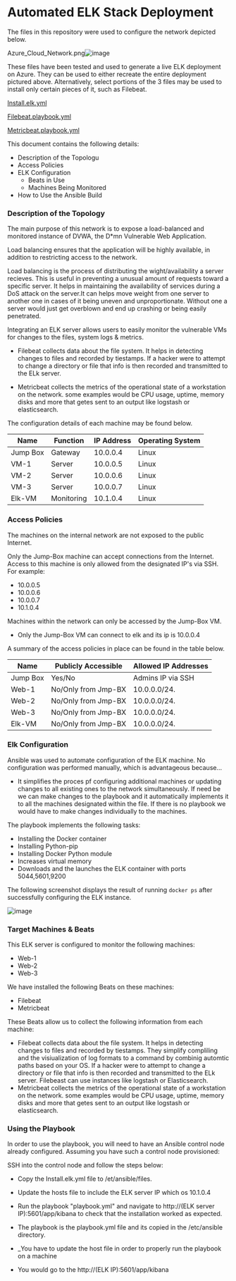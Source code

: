 # Automated ELK Stack Deployment

The files in this repository were used to configure the network depicted below.

Azure_Cloud_Network.png![image](https://user-images.githubusercontent.com/83746458/139178737-72be87e4-31df-4f7d-a8f1-487b539d7013.png)

These files have been tested and used to generate a live ELK deployment on Azure. They can be used to either recreate the entire deployment pictured above. Alternatively, select portions of the 3 files may be used to install only certain pieces of it, such as Filebeat.

  [Install.elk.yml](https://github.com/supernova2801/Project-2-Elk-Stack/blob/main/Install.elk.yml)
  
  [Filebeat.playbook.yml](https://github.com/supernova2801/Project-2-Elk-Stack/blob/main/Filebeat.playbook.yml)
  
  [Metricbeat.playbook.yml](https://github.com/supernova2801/Project-2-Elk-Stack/blob/main/Metricbeat.playbook.yml)
  
  This document contains the following details:
- Description of the Topologu
- Access Policies
- ELK Configuration
  - Beats in Use
  - Machines Being Monitored
- How to Use the Ansible Build


### Description of the Topology

The main purpose of this network is to expose a load-balanced and monitored instance of DVWA, the D*mn Vulnerable Web Application.

Load balancing ensures that the application will be highly available, in addition to restricting access to the network.

Load balancing is the process of distributing the wight/availability a server recieves. This is useful in preventing a unusual amount of requests toward  a specific server. It helps in maintaining the availability of services during a DoS attack on the server.It can helps move weight from one server to another one in cases of it being uneven and unproportionate. Without one a server would just get overblown and end up crashing or being easily penetrated.

Integrating an ELK server allows users to easily monitor the vulnerable VMs for changes to the files, system logs & metrics.
- Filebeat collects data about the file system. It helps in detecting changes to files and recorded by tiestamps. If a hacker were to attempt to change a directory or file that info is then recorded and transmitted to the ELk server.

- Metricbeat collects the metrics of the operational state of a workstation on the network. some examples would be CPU usage, uptime, memory disks and more that getes sent to an output like logstash or elasticsearch.

The configuration details of each machine may be found below.


| Name     | Function | IP Address | Operating System |
|----------|----------|------------|------------------|
| Jump Box | Gateway  | 10.0.0.4   | Linux            |
| VM-1     | Server   | 10.0.0.5   | Linux            |
| VM-2     | Server   | 10.0.0.6   | Linux            |
| VM-3     | Server   | 10.0.0.7   | Linux            |
| Elk-VM   | Monitoring| 10.1.0.4  | Linux            |
### Access Policies

The machines on the internal network are not exposed to the public Internet. 

Only the Jump-Box machine can accept connections from the Internet. Access to this machine is only allowed from the designated IP's via SSH. For example:
- 10.0.0.5
- 10.0.0.6
- 10.0.0.7
- 10.1.0.4

Machines within the network can only be accessed by the Jump-Box VM.
- Only the Jump-Box VM can connect to elk and its ip is 10.0.0.4

A summary of the access policies in place can be found in the table below.

| Name     | Publicly Accessible | Allowed IP Addresses |
|----------|---------------------|----------------------|
| Jump Box | Yes/No              | Admins IP via SSH    |
| Web-1    | No/Only from Jmp-BX |   10.0.0.0/24.       |
| Web-2    | No/Only from Jmp-BX |   10.0.0.0/24.       |
| Web-3    | No/Only from Jmp-BX |   10.0.0.0/24.       |
| Elk-VM   | No/Only from Jmp-BX |   10.0.0.0/24.       |
### Elk Configuration

Ansible was used to automate configuration of the ELK machine. No configuration was performed manually, which is advantageous because...
- It simplifies the proces pf configuring additional machines or updating changes to all existing ones to the network simultaneously. If need be we can make changes to the playbook and it automatically implements it to all the machines designated within the file. If there is no playbook we would have to make changes individually to the machines.

The playbook implements the following tasks:
- Installing the Docker container
- Installing Python-pip
- Installing Docker Python module
- Increases virtual memory
- Downloads and the launches the ELK container with ports 5044,5601,9200

The following screenshot displays the result of running `docker ps` after successfully configuring the ELK instance.

 ![image](https://user-images.githubusercontent.com/83746458/139181820-f5aa2184-0da0-4757-8479-a55817010dad.png)
 
### Target Machines & Beats
This ELK server is configured to monitor the following machines:
- Web-1
- Web-2
- Web-3

We have installed the following Beats on these machines:
- Filebeat
- Metricbeat

These Beats allow us to collect the following information from each machine:

- Filebeat collects data about the file system. It helps in detecting changes to files and recorded by tiestamps. They simplify compliling and the visiualization of log formats to a command by combinig automtic paths based on your OS. If a hacker were to attempt to change a directory or file that info is then recorded and transmitted to the ELk server. Filebeast can use instances like logstash or Elasticsearch.
-  Metricbeat collects the metrics of the operational state of a workstation on the network. some examples would be CPU usage, uptime, memory disks and more that getes sent to an output like logstash or elasticsearch.


### Using the Playbook
In order to use the playbook, you will need to have an Ansible control node already configured. Assuming you have such a control node provisioned: 

SSH into the control node and follow the steps below:
- Copy the Install.elk.yml file to /et/ansible/files.
- Update the hosts file to include the ELK server IP which os 10.1.0.4
- Run the playbook "playbook.yml" and navigate to http://(ELK server IP):5601/app/kibana to check that the installation worked as expected.

- The playbook is the playbook.yml file and its copied in the /etc/ansible directory.
- _You have to update the host file in order to properly run the playbook on a machine
- You would go to the http://(ELK IP):5601/app/kibana

